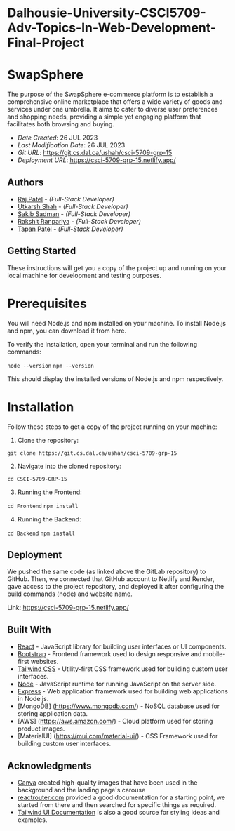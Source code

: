 # Dalhousie-University-CSCI5709-Adv-Topics-In-Web-Development-Final-Project
# SwapSphere

The purpose of the SwapSphere e-commerce platform is to establish a comprehensive
online marketplace that offers a wide variety of goods and services under one umbrella. It
aims to cater to diverse user preferences and shopping needs, providing a simple yet
engaging platform that facilitates both browsing and buying.

- _Date Created_: 26 JUL 2023
- _Last Modification Date_: 26 JUL 2023
- _Git URL_: <https://git.cs.dal.ca/ushah/csci-5709-grp-15>
- _Deployment URL_: <https://csci-5709-grp-15.netlify.app/>

## Authors

- [Raj Patel](rj540530@dal.ca) - _(Full-Stack Developer)_
- [Utkarsh Shah](utkarsh.shah@dal.ca) - _(Full-Stack Developer)_
- [Sakib Sadman](sakib.sadman@dal.ca) - _(Full-Stack Developer)_
- [Rakshit Ranpariya](rk371915@dal.ca) - _(Full-Stack Developer)_
- [Tapan Patel](tapan.patel@dal.ca) - _(Full-Stack Developer)_

## Getting Started

These instructions will get you a copy of the project up and running on your local machine for development and testing purposes.

# Prerequisites

You will need Node.js and npm installed on your machine. To install Node.js and npm, you can download it from here.

To verify the installation, open your terminal and run the following commands:

`node --version`
`npm --version`

This should display the installed versions of Node.js and npm respectively.

# Installation

Follow these steps to get a copy of the project running on your machine:

1. Clone the repository:

`git clone https://git.cs.dal.ca/ushah/csci-5709-grp-15`

2. Navigate into the cloned repository:

`cd CSCI-5709-GRP-15`

3. Running the Frontend:

`cd Frontend`
`npm install`

4. Running the Backend:

`cd Backend`
`npm install`

## Deployment

We pushed the same code (as linked above the GitLab repository) to GitHub. Then, we connected that GitHub account to Netlify and Render, gave access to the project repository, and deployed it after configuring the build commands (node) and website name.

Link: <https://csci-5709-grp-15.netlify.app/>

## Built With

- [React](https://react.dev/) - JavaScript library for building user interfaces or UI components.
- [Bootstrap](https://getbootstrap.com/) - Frontend framework used to design responsive and mobile-first websites.
- [Tailwind CSS](https://tailwindcss.com/) - Utility-first CSS framework used for building custom user interfaces.
- [Node](https://nodejs.org/) - JavaScript runtime for running JavaScript on the server side.
- [Express](https://expressjs.com/) - Web application framework used for building web applications in Node.js.
- [MongoDB] (https://www.mongodb.com/) - NoSQL database used for storing application data.
- [AWS] (https://aws.amazon.com/) - Cloud platform used for storing product images.
- [MaterialUI] (https://mui.com/material-ui/) - CSS Framework used for building custom user interfaces.

## Acknowledgments

- [Canva](https://canva.com/) created high-quality images that have been used in the background and the landing page's carouse
- [reactrouter.com](https://reactrouter.com/en/main) provided a good documentation for a starting point, we started from there and then searched for specific things as required.
- [Tailwind UI Documentation](https://mui.com/material-ui/) is also a good source for styling ideas and examples.
